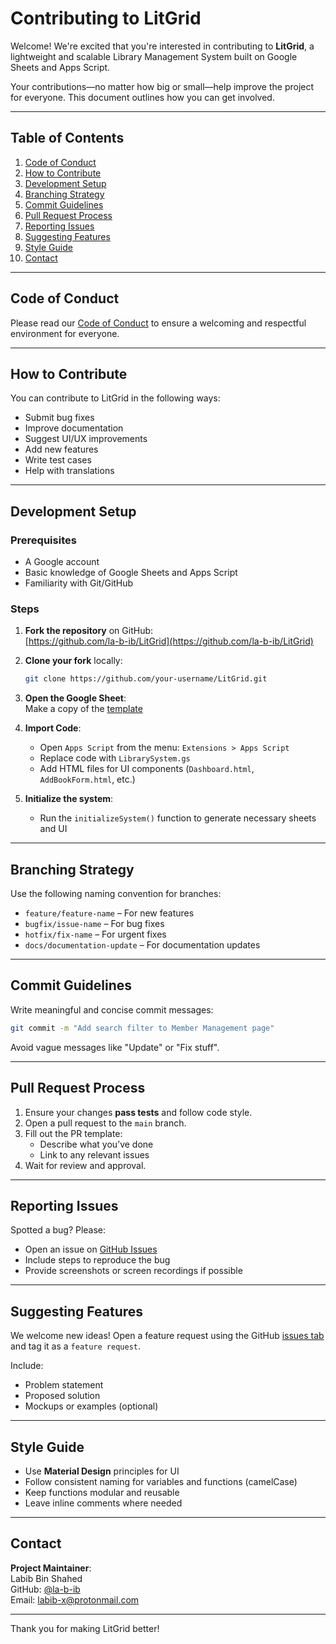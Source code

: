 
# Contributing to LitGrid

Welcome! We're excited that you're interested in contributing to **LitGrid**, a lightweight and scalable Library Management System built on Google Sheets and Apps Script.

Your contributions—no matter how big or small—help improve the project for everyone. This document outlines how you can get involved.

---

##  Table of Contents

1. [Code of Conduct](#code-of-conduct)
2. [How to Contribute](#how-to-contribute)
3. [Development Setup](#development-setup)
4. [Branching Strategy](#branching-strategy)
5. [Commit Guidelines](#commit-guidelines)
6. [Pull Request Process](#pull-request-process)
7. [Reporting Issues](#reporting-issues)
8. [Suggesting Features](#suggesting-features)
9. [Style Guide](#style-guide)
10. [Contact](#contact)

---

##  Code of Conduct

Please read our [Code of Conduct](CODE_OF_CONDUCT.md) to ensure a welcoming and respectful environment for everyone.

---

##  How to Contribute

You can contribute to LitGrid in the following ways:

- Submit bug fixes
- Improve documentation
- Suggest UI/UX improvements
- Add new features
- Write test cases
- Help with translations

---

##  Development Setup

### Prerequisites

- A Google account
- Basic knowledge of Google Sheets and Apps Script
- Familiarity with Git/GitHub

### Steps

1. **Fork the repository** on GitHub:  
   [https://github.com/la-b-ib/LitGrid](https://github.com/la-b-ib/LitGrid)

2. **Clone your fork** locally:
   ```bash
   git clone https://github.com/your-username/LitGrid.git
   ```

3. **Open the Google Sheet**:  
   Make a copy of the [template](https://docs.google.com/spreadsheets/d/1a8Pef1ikQG96mPgahxYs46O9P4siszkZwsgcFXy0DII/edit?usp=sharing)

4. **Import Code**:
   - Open `Apps Script` from the menu: `Extensions > Apps Script`
   - Replace code with `LibrarySystem.gs`
   - Add HTML files for UI components (`Dashboard.html`, `AddBookForm.html`, etc.)

5. **Initialize the system**:
   - Run the `initializeSystem()` function to generate necessary sheets and UI

---

##  Branching Strategy

Use the following naming convention for branches:

- `feature/feature-name` – For new features
- `bugfix/issue-name` – For bug fixes
- `hotfix/fix-name` – For urgent fixes
- `docs/documentation-update` – For documentation updates

---

##  Commit Guidelines

Write meaningful and concise commit messages:

```bash
git commit -m "Add search filter to Member Management page"
```

Avoid vague messages like "Update" or "Fix stuff".

---

##  Pull Request Process

1. Ensure your changes **pass tests** and follow code style.
2. Open a pull request to the `main` branch.
3. Fill out the PR template:
   - Describe what you’ve done
   - Link to any relevant issues
4. Wait for review and approval.

---

##  Reporting Issues

Spotted a bug? Please:

- Open an issue on [GitHub Issues](https://github.com/la-b-ib/LitGrid/issues)
- Include steps to reproduce the bug
- Provide screenshots or screen recordings if possible

---

##  Suggesting Features

We welcome new ideas! Open a feature request using the GitHub [issues tab](https://github.com/la-b-ib/LitGrid/issues) and tag it as a `feature request`.

Include:
- Problem statement
- Proposed solution
- Mockups or examples (optional)

---

##  Style Guide

- Use **Material Design** principles for UI
- Follow consistent naming for variables and functions (camelCase)
- Keep functions modular and reusable
- Leave inline comments where needed

---

##  Contact

**Project Maintainer**:  
Labib Bin Shahed  
GitHub: [@la-b-ib](https://github.com/la-b-ib)  
Email: [labib-x@protonmail.com](mailto:labib-x@protonmail.com)

---

Thank you for making LitGrid better!
